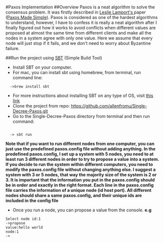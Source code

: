 #Paxos Implementation
##Overview
Paxos is a neat algorithm to solve the consensus problem. It was firstly described in <a href="http://www.lamport.org" target="_blank">Leslie Lamport's </a> paper (<a href="http://research.microsoft.com/en-us/um/people/lamport/pubs/paxos-simple.pdf" target="_blank">Paxos Made Simple</a>). Paxos is considered as one of the hardest algorithms to understand, however, I have to confess it is really a neat algorithm after I finally figured out how it works to avoid conflicts when different values are proposed at almost the same time from different clients and make all the nodes in a system agree with only one value. Here we assume that every node will just stop if it fails, and we don't need to worry about Byzantine failure. 

##Run the project using <a href="http://www.scala-sbt.org" target="_blank">SBT</a> (Simple Build Tool)
 * Install SBT on your computer.
  * For mac, you can install sbt using homebrew, from terminal, run command line: 
   ```
     ->brew install sbt
   ```
  * For more instructions about installing SBT on any type of OS, visit <a href="http://www.scala-sbt.org/release/tutorial/Setup.html" target="_blank">this link</a>
 * Clone the project from repo: https://github.com/allenfromu/Single-Decree-Paxos.git
 * Go to the Single-Decree-Paxos directory from terminal and then run command: 
 ``` 
 
   -> sbt run
 ```
**Note that if you want to run different nodes from one computer, you can just use the predefined paxos.config file without adding anything. In the predefined paxos.config, I set up a system with 5 nodes, you need to at least run 3 different nodes in order to try to propose a value into a system. If you decide to run the system within different computers, you need to modify the paxos.config file without changing anything else. I suggest a system with 3 or 5 nodes, that way the majority size of the system is 2 or 3. It is important that the information you put in the paxos.config should be in order and exactly in the right format. Each line in the paxos.config file carries the information of a unique node (id host port). All different nodes should share a same paxos.config, and their unique ids are included in the config file**
* Once you run a node, you can propose a value from the console.
**e.g**
```
Select node id:1
->propose
value:hello world
node:1
->
```










